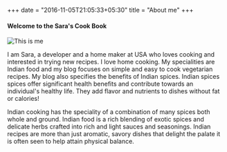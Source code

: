 +++
date = "2016-11-05T21:05:33+05:30"
title = "About me"
+++

#### Welcome to the Sara's Cook Book

![This is me][1]


I am Sara, a developer and a home maker at USA who loves cooking and interested in trying new recipes. I love home cooking. 
My specialities are Indian food and my blog focuses on simple and easy to cook vegetarian recipes. My blog also specifies the benefits of Indian spices. Indian spices spices offer significant health benefits and contribute towards an individual's healthy life. They add flavor and nutrients to dishes without fat or calories!


Indian cooking has the speciality of a combination of many spices both whole and ground. Indian food is a rich blending of exotic spices and delicate herbs crafted into rich and light sauces and seasonings. Indian recipes are more than just aromatic, savory dishes that delight the palate it is often seen to help attain physical balance.

[1]: /img/about.jpg
